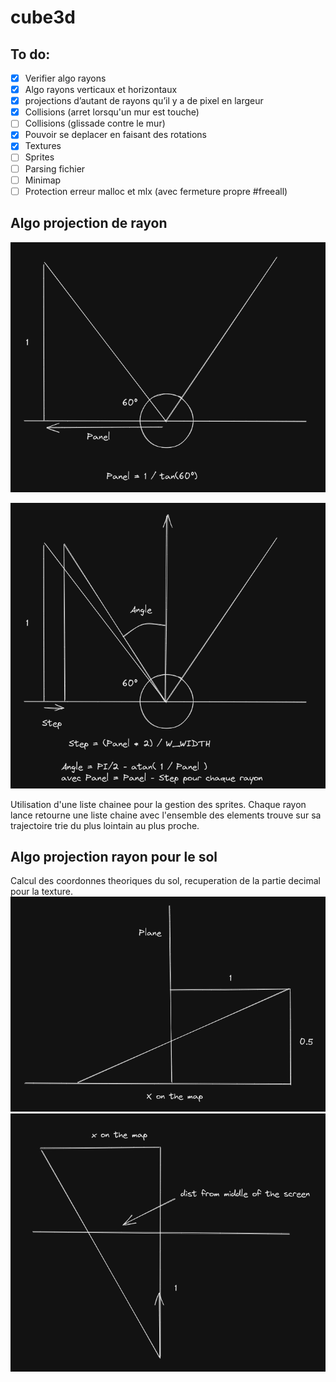 # cube3d

## To do:

- [x]  Verifier algo rayons
- [x]  Algo rayons verticaux et horizontaux
- [x]  projections d’autant de rayons qu’il y a de pixel en largeur
- [x]  Collisions (arret lorsqu'un mur est touche)
- [ ]  Collisions (glissade contre le mur)
- [x]  Pouvoir se deplacer en faisant des rotations
- [x]  Textures
- [ ]  Sprites
- [ ]  Parsing fichier
- [ ]  Minimap
- [ ]  Protection erreur malloc et mlx (avec fermeture propre #freeall)

## Algo projection de rayon

![Panel](pictures/Panel.png)

![Step](pictures/Step.png)

Utilisation d'une liste chainee pour la gestion des sprites.
Chaque rayon lance retourne une liste chaine avec l'ensemble des elements
trouve sur sa trajectoire trie du plus lointain au plus proche.

## Algo projection rayon pour le sol
Calcul des coordonnes theoriques du sol, recuperation de la partie decimal pour la texture.
![Floor_1](pictures/floor_1.png)
![Floor_2](pictures/floor_2.png)
